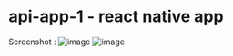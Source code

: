 # api-app-1 - react native app
Screenshot :
![image](https://user-images.githubusercontent.com/54509979/181081518-09a25cb0-7e96-4d0a-8b1f-6b36cda29c99.png)
![image](https://user-images.githubusercontent.com/54509979/181171976-b16b5c32-043e-4a7a-9866-452e196fb55a.png)

